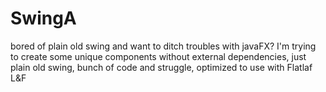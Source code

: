 # SwingA
bored of plain old swing and want to ditch troubles with javaFX? 
I'm trying to create some unique components without external dependencies,
just plain old swing, bunch of code and struggle, optimized to use with Flatlaf L&F
